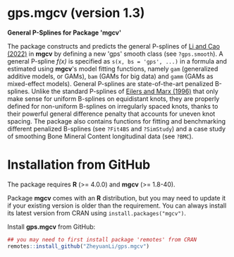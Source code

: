 # gps.mgcv (version 1.3)

**General P-Splines for Package 'mgcv'**

The package constructs and predicts the general P-splines of [Li and Cao (2022)](https://arxiv.org/abs/2201.06808) in **mgcv** by defining a new 'gps' smooth class (see `?gps.smooth`). A general P-spline *f(x)* is specified as `s(x, bs = 'gps', ...)` in a formula and estimated using **mgcv**'s model fitting functions, namely `gam` (generalized additive models, or GAMs), `bam` (GAMs for big data) and `gamm` (GAMs as mixed-effect models). General P-splines are state-of-the-art penalized B-splines. Unlike the standard P-splines of [Eilers and Marx (1996)](https://doi.org/10.1214/ss/1038425655) that only make sense for uniform B-splines on equidistant knots, they are properly defined for non-uniform B-splines on irregularly spaced knots, thanks to their powerful general difference penalty that accounts for uneven knot spacing. The package also contains functions for fitting and benchmarking different penalized B-splines (see `?Fit4BS` and `?SimStudy`) and a case study of smoothing Bone Mineral Content longitudinal data (see `?BMC`).

# Installation from GitHub

The package requires **R** (>= 4.0.0) and **mgcv** (>= 1.8-40).

Package **mgcv** comes with an **R** distribution, but you may need to update it if your existing version is older than the requirement. You can always install its latest version from CRAN using `install.packages("mgcv")`.

Install **gps.mgcv** from GitHub:

```r
## you may need to first install package 'remotes' from CRAN
remotes::install_github("ZheyuanLi/gps.mgcv")
```
